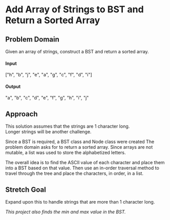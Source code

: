 # Add Array of Strings to BST and Return a Sorted Array

## Problem Domain
Given an array of strings, construct a BST and return a sorted 
array.

#### Input
["h", "b", "j", "e", "a", "g", "c", "f", "d", "i"]
#### Output
"a", "b", "c", "d", "e", "f", "g", "h", "i", "j"

## Approach
This solution assumes that the strings are 1 character long.  
Longer strings will be another challenge.

Since a BST is required, a BST class and Node class were created 
The problem domain asks for to return a sorted array.  Since 
arrays are not mutable, a list was used to store the alphabetized 
letters.

The overall idea is to find the ASCII value of each character 
and place them into a BST based on that value.  Then use an 
in-order traversal method to travel through the tree and place 
the characters, in order, in a list.


## Stretch Goal
Expand upon this to handle strings that are more than 1 character long.

*This project also finds the min and max value in the BST.*